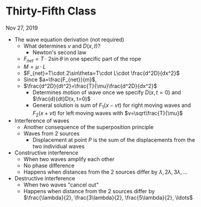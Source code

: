 # Thirty-Fifth Class
Nov 27, 2019
* The wave equation derivation (not required)
  * What determines $v$ and $D(x, t)$?
    * Newton's second law
  * $F_{net}=T\cdot 2\sin\theta$ in one specific part of the rope
  * $M=\mu\cdot L$ 
  * $F_{net}=T\cdot 2\sin\theta=T\cdot L\cdot \frac{d^2D}{dx^2}$
  * Since $a=\frac{F_{net}}{m}$, 
  * $\frac{d^2D}{dt^2}=\frac{T}{\mu}\frac{d^2D}{dx^2}$
    * Determines motion of wave once we specify $D(x, t=0)$ and $\frac{d}{dt}D(x, t=0)$
    * General solution is sum of $F_1(x-vt)$ for right moving waves and $F_2(x+vt)$ for left moving waves with $v=\sqrt\frac{T}{\mu}$
* Interference of waves
  * Another consequence of the superposition principle
  * Waves from 2 sources
    * Displacement at point $P$ is the sum of the displacements from the two individual waves
* Constructive interference
  * When two waves amplify each other
  * No phase difference
  * Happens when distances from the 2 sources differ by $\lambda, 2\lambda, 3\lambda, \ldots$
* Destructive interference
  * When two waves "cancel out"
  * Happens when distance from the 2 sources differ by $\frac{\lambda}{2}, \frac{3\lambda}{2}, \frac{5\lambda}{2}, \ldots$